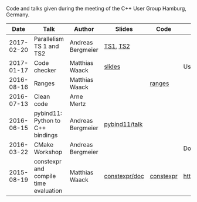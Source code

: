 Code and talks given during the meeting of the C++ User Group Hamburg, Germany.

| Date       | Talk                                  | Author            | Slides                         | Code                   | Additional information          |
|------------|---------------------------------------|-------------------|--------------------------------|------------------------|---------------------------------|
| 2017-02-20 | Parallelism TS 1 and TS2              | Andreas Bergmeier | [TS1](parallelism/ts1), [TS2](parallelism/ts2) |
| 2017-01-17 | Code checker                          | Matthias Waack    | [slides](slides/codechecker.odp) | | Using `clang-tidy` |
| 2016-08-16 | Ranges                                | Matthias Waack    |                                | [ranges](ranges)
| 2016-07-13 | Clean code                            | Arne Mertz        |                                |                        |                                 |
| 2016-06-15 | pybind11: Python to C++ bindings      | Andreas Bergmeier | [pybind11/talk](pybind11/talk) |                        |                                 |
| 2016-03-22 | CMake Workshop                        | Andreas Bergmeier | | | Dos and Don'ts in CMake |
| 2015-08-19 | constexpr and compile time evaluation | Matthias Waack    | [constexpr/doc](constexpr/doc/constexpr.odp) | [constexpr](constexpr) | https://github.com/valpo/sudoku |
 
